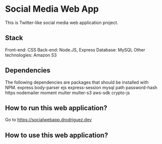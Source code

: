 # Social Media Web App
This is Twitter-like social media web application project.

## Stack
Front-end: CSS
Back-end: Node.JS, Express
Database: MySQL
Other technologies: Amazon S3

## Dependencies
The following dependencies are packages that should be installed with NPM.
express
body-parser
ejs
express-session
mysql
path
password-hash
https
nodemailer
moment
multer
multer-s3
aws-sdk
crypto-js

## How to run this web application?
Go to https://socialwebapp.drodriguez.dev

## How to use this web application?

